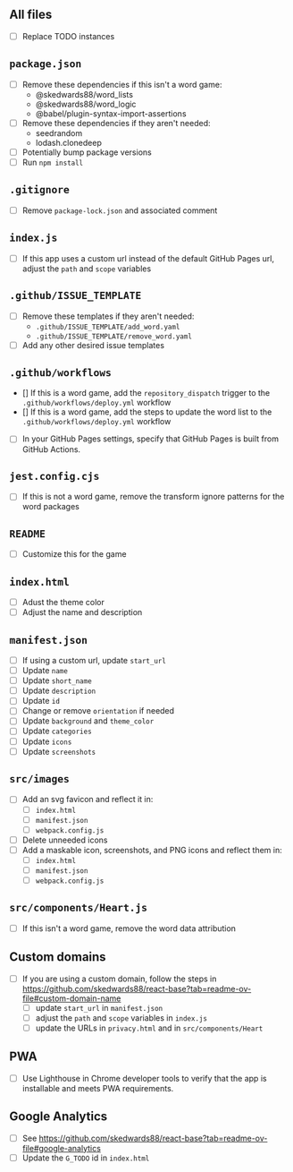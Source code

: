 
## All files

- [ ] Replace TODO instances

## `package.json`

- [ ] Remove these dependencies if this isn't a word game:
  - @skedwards88/word_lists
  - @skedwards88/word_logic
  - @babel/plugin-syntax-import-assertions
- [ ] Remove these dependencies if they aren't needed:
  - seedrandom
  - lodash.clonedeep
- [ ] Potentially bump package versions
- [ ] Run `npm install`

## `.gitignore`

- [ ] Remove `package-lock.json` and associated comment

## `index.js`

- [ ] If this app uses a custom url instead of the default GitHub Pages url, adjust the `path` and `scope` variables

## `.github/ISSUE_TEMPLATE`

- [ ] Remove these templates if they aren't needed:
  - `.github/ISSUE_TEMPLATE/add_word.yaml`
  - `.github/ISSUE_TEMPLATE/remove_word.yaml`
- [ ] Add any other desired issue templates

## `.github/workflows`

- [] If this is a word game, add the `repository_dispatch` trigger to the `.github/workflows/deploy.yml` workflow
- [] If this is a word game, add the steps to update the word list to the `.github/workflows/deploy.yml` workflow
- [ ] In your GitHub Pages settings, specify that GitHub Pages is built from GitHub Actions.

## `jest.config.cjs`

- [ ] If this is not a word game, remove the transform ignore patterns for the word packages

## `README`

- [ ] Customize this for the game

## `index.html`

- [ ] Adust the theme color
- [ ] Adjust the name and description

## `manifest.json`

- [ ] If using a custom url, update `start_url`
- [ ] Update `name`
- [ ] Update `short_name`
- [ ] Update `description`
- [ ] Update `id`
- [ ] Change or remove `orientation` if needed
- [ ] Update `background` and `theme_color`
- [ ] Update `categories`
- [ ] Update `icons`
- [ ] Update `screenshots`

## `src/images`

- [ ] Add an svg favicon and reflect it in:
  - [ ] `index.html`
  - [ ] `manifest.json`
  - [ ] `webpack.config.js`
- [ ] Delete unneeded icons
- [ ] Add a maskable icon, screenshots, and PNG icons and reflect them in:
  - [ ] `index.html`
  - [ ] `manifest.json`
  - [ ] `webpack.config.js`

## `src/components/Heart.js`

- [ ] If this isn't a word game, remove the word data attribution

## Custom domains

- [ ] If you are using a custom domain, follow the steps in https://github.com/skedwards88/react-base?tab=readme-ov-file#custom-domain-name
  - [ ] update `start_url` in `manifest.json`
  - [ ] adjust the `path` and `scope` variables in `index.js`
  - [ ] update the URLs in `privacy.html` and in `src/components/Heart`

## PWA

- [ ] Use Lighthouse in Chrome developer tools to verify that the app is installable and meets PWA requirements.

## Google Analytics

- [ ] See https://github.com/skedwards88/react-base?tab=readme-ov-file#google-analytics
- [ ] Update the `G_TODO` id in `index.html`
